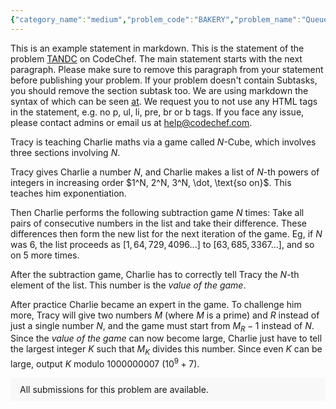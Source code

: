 ```yaml
---
{"category_name":"medium","problem_code":"BAKERY","problem_name":"Queue at the Bakery","problemComponents":{"constraints":"- $1\\le n\\le 50\\,000$ \n- $1\\le m\\le 10$\n- $1\\le d\\le 1000$\n- $0.4\\le p\\le 0.6$\n- The number $p$ is given with exactly $4$ digits after the decimal point.","constraintsState":true,"subtasks":"- 30 points : $1 \\leq R \\leq 10000$\n- 70 points : $1 \\leq R \\leq 10^9$\n","subtasksState":false,"inputFormat":"- The only line of the input contains the three integers $n$, $m$, $d$ and the real number $p$ – the number of seconds at which a customer may enter, the number of employees, the amount of seconds necessary to serve a customer, the probability that a customer enters at any given second.","inputFormatState":true,"outputFormat":"Print a single real number, the expected value of the total waiting time of all the customers. Your answer is considered correct if its relative or absolute error does not exceed $10^{-6}$.","outputFormatState":true,"sampleTestCases":{"0":{"id":1,"input":"2 1 5 0.4000","output":0.64,"explanation":"There is only one employee, it requires $5$ seconds to serve a customer and the probability that a customer enters at a given second is $0.4$.\n\nThe total waiting time is $0$ unless a customer enters at second $0$ (and is immediately served) and another customer enters after one second and has to wait for $5-1=4$ seconds before being served. The probability of this series of events is $0.4^2$; hence the expected total waiting times is $0.4^2\\cdot 4 = 0.64$.","isDeleted":false},"1":{"id":2,"input":"3 2 1000 0.5000","output":124.75,"explanation":"If there are in total at most $2$ customers, then noone waits since there are two employees. Hence, the total waiting time is $0$ unless there are $3$ customers, which happens with probability $0.5^3$. In such case, the last customer waits for $1000-2=998$ seconds. Hence the answer is $0.5^3\\cdot 998 = 124.75$.","isDeleted":false},"2":{"id":3,"input":"5 3 9 0.5891\n","output":2.1875381171,"explanation":"","isDeleted":false},"3":{"id":4,"input":"40 10 30 0.4567","output":86.7734103628,"explanation":"","isDeleted":false}}},"video_editorial_url":"","languages_supported":{"0":"CPP14","1":"C","2":"JAVA","3":"PYTH 3.6","4":"CPP17","5":"PYTH","6":"PYP3","7":"CS2","8":"ADA","9":"PYPY","10":"TEXT","11":"PAS fpc","12":"NODEJS","13":"RUBY","14":"PHP","15":"GO","16":"HASK","17":"TCL","18":"PERL","19":"SCALA","20":"LUA","21":"kotlin","22":"BASH","23":"JS","24":"LISP sbcl","25":"rust","26":"PAS gpc","27":"BF","28":"CLOJ","29":"R","30":"D","31":"CAML","32":"FORT","33":"ASM","34":"swift","35":"FS","36":"WSPC","37":"LISP clisp","38":"SQL","39":"SCM guile","40":"PERL6","41":"ERL","42":"CLPS","43":"ICK","44":"NICE","45":"PRLG","46":"ICON","47":"COB","48":"SCM chicken","49":"PIKE","50":"SCM qobi","51":"ST","52":"SQLQ","53":"NEM"},"max_timelimit":8,"source_sizelimit":50000,"problem_author":"dario2994","problem_tester":"","date_added":"5-01-2022","tags":{"0":"dario2994","1":"medium","2":"snckfl21","3":"snckfp21"},"problem_difficulty_level":"Unavailable","best_tag":"","editorial_url":"https://discuss.codechef.com/problems/BAKERY","time":{"view_start_date":1641747600,"submit_start_date":1641747600,"visible_start_date":1641747600,"end_date":1735669800},"is_direct_submittable":false,"problemDiscussURL":"https://discuss.codechef.com/search?q=BAKERY","is_proctored":false,"visitedContests":{},"layout":"problem"}
---
```

This is an example statement in markdown. This is the statement of the problem [TANDC](https://codechef.com/problems/TANDC) on CodeChef. The main statement starts with the next paragraph. Please make sure to remove this paragraph from your statement before publishing your problem. If your problem doesn't contain Subtasks, you should remove the section subtask too. We are using markdown the syntax of which can be seen [at](https://github.com/showdownjs/showdown/wiki/Showdown's-Markdown-syntax). We request you to not use any HTML tags in the statement, e.g. no p, ul, li, pre, br or b tags. If you face any issue, please contact admins or email us at help@codechef.com.

Tracy is teaching Charlie maths via a game called $N$-Cube, which involves three sections involving $N$.

Tracy gives Charlie a number $N$, and Charlie makes a list of $N$-th powers of integers in increasing order $1^N, 2^N, 3^N, \dot, \text{so on}$. This teaches him exponentiation.

Then Charlie performs the following subtraction game $N$ times: Take all pairs of consecutive numbers in the list and take their difference. These differences then form the new list for the next iteration of the game. Eg, if $N$ was 6, the list proceeds as $[1, 64, 729, 4096 ... ]$ to $[63, 685, 3367 ...]$, and so on $5$ more times.

After the subtraction game, Charlie has to correctly tell Tracy the $N$-th element of the list. This number is the *value of the game*.

After practice Charlie became an expert in the game. To challenge him more, Tracy will give two numbers $M$ (where $M$ is a prime) and $R$ instead of just a single number $N$, and the game must start from $M_R - 1$ instead of $N$. Since the *value of the game* can now become large, Charlie just have to tell the largest integer $K$ such that $M_K$ divides this number. Since even $K$ can be large, output $K$ modulo 1000000007 ($10^9 + 7$).

<aside style='background: #f8f8f8;padding: 10px 15px;'><div>All submissions for this problem are available.</div></aside>
